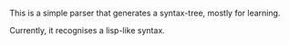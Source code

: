 This is a simple parser that generates a syntax-tree, mostly for learning.

Currently, it recognises a lisp-like syntax.
